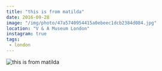 ```yaml
---
title: "this is from matilda"
date: 2016-09-28
image: "/img/photo/47a5740954415a0ebeec1dcb2384d084.jpg"
location: "V & A Museum London"
instagram: true
tags:
 - london
---
```


![this is from matilda](/img/photo/47a5740954415a0ebeec1dcb2384d084.jpg)
